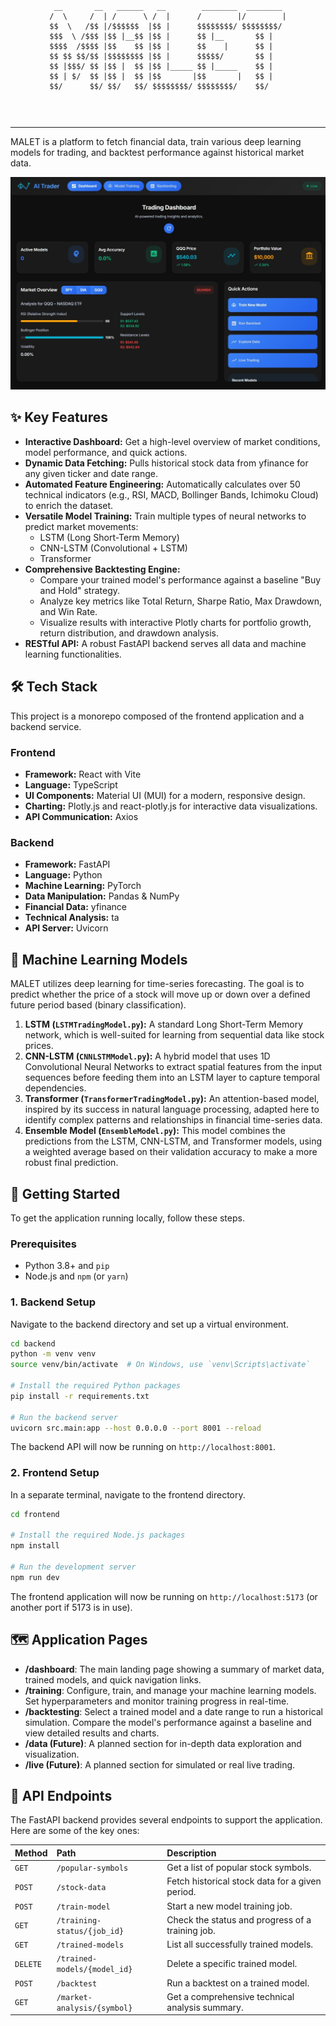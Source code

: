 <div style="text-align: center;"><pre>

```
 __       __   ______   __        ________  ________ 
/  \     /  | /      \ /  |      /        |/        |
$$  \   /$$ |/$$$$$$  |$$ |      $$$$$$$$/ $$$$$$$$/ 
$$$  \ /$$$ |$$ |__$$ |$$ |      $$ |__       $$ |   
$$$$  /$$$$ |$$    $$ |$$ |      $$    |      $$ |   
$$ $$ $$/$$ |$$$$$$$$ |$$ |      $$$$$/       $$ |   
$$ |$$$/ $$ |$$ |  $$ |$$ |_____ $$ |_____    $$ |   
$$ | $/  $$ |$$ |  $$ |$$       |$$       |   $$ |   
$$/      $$/ $$/   $$/ $$$$$$$$/ $$$$$$$$/    $$/    
```                                                

</pre></div>

---                                                     

MALET is a platform to fetch financial data, train various deep learning models for trading, and backtest performance against historical market data.


![MALET dashboard](img/dashboard.jpeg)

## ✨ Key Features

* **Interactive Dashboard:** Get a high-level overview of market conditions, model performance, and quick actions.
* **Dynamic Data Fetching:** Pulls historical stock data from yfinance for any given ticker and date range.
* **Automated Feature Engineering:** Automatically calculates over 50 technical indicators (e.g., RSI, MACD, Bollinger Bands, Ichimoku Cloud) to enrich the dataset.
* **Versatile Model Training:** Train multiple types of neural networks to predict market movements:
    * LSTM (Long Short-Term Memory)
    * CNN-LSTM (Convolutional + LSTM)
    * Transformer
* **Comprehensive Backtesting Engine:**
    * Compare your trained model's performance against a baseline "Buy and Hold" strategy.
    * Analyze key metrics like Total Return, Sharpe Ratio, Max Drawdown, and Win Rate.
    * Visualize results with interactive Plotly charts for portfolio growth, return distribution, and drawdown analysis.
* **RESTful API:** A robust FastAPI backend serves all data and machine learning functionalities.

## 🛠️ Tech Stack

This project is a monorepo composed of the frontend application and a backend service.

### Frontend

* **Framework:** React with Vite
* **Language:** TypeScript
* **UI Components:** Material UI (MUI) for a modern, responsive design.
* **Charting:** Plotly.js and react-plotly.js for interactive data visualizations.
* **API Communication:** Axios

### Backend

* **Framework:** FastAPI
* **Language:** Python
* **Machine Learning:** PyTorch
* **Data Manipulation:** Pandas & NumPy
* **Financial Data:** yfinance
* **Technical Analysis:** ta
* **API Server:** Uvicorn

## 🧠 Machine Learning Models

MALET utilizes deep learning for time-series forecasting. The goal is to predict whether the price of a stock will move up or down over a defined future period based (binary classification).

1.  **LSTM (`LSTMTradingModel.py`):** A standard Long Short-Term Memory network, which is well-suited for learning from sequential data like stock prices.
2.  **CNN-LSTM (`CNNLSTMModel.py`):** A hybrid model that uses 1D Convolutional Neural Networks to extract spatial features from the input sequences before feeding them into an LSTM layer to capture temporal dependencies.
3.  **Transformer (`TransformerTradingModel.py`):** An attention-based model, inspired by its success in natural language processing, adapted here to identify complex patterns and relationships in financial time-series data.
4.  **Ensemble Model (`EnsembleModel.py`):** This model combines the predictions from the LSTM, CNN-LSTM, and Transformer models, using a weighted average based on their validation accuracy to make a more robust final prediction.

## 🚀 Getting Started

To get the application running locally, follow these steps.

### Prerequisites

* Python 3.8+ and `pip`
* Node.js and `npm` (or `yarn`)

### 1. Backend Setup

Navigate to the backend directory and set up a virtual environment.

```bash
cd backend
python -m venv venv
source venv/bin/activate  # On Windows, use `venv\Scripts\activate`

# Install the required Python packages
pip install -r requirements.txt

# Run the backend server
uvicorn src.main:app --host 0.0.0.0 --port 8001 --reload
```

The backend API will now be running on `http://localhost:8001`.

### 2. Frontend Setup

In a separate terminal, navigate to the frontend directory.

```bash
cd frontend

# Install the required Node.js packages
npm install

# Run the development server
npm run dev
```

The frontend application will now be running on `http://localhost:5173` (or another port if 5173 is in use).

## 🗺️ Application Pages

* **/dashboard**: The main landing page showing a summary of market data, trained models, and quick navigation links.
* **/training**: Configure, train, and manage your machine learning models. Set hyperparameters and monitor training progress in real-time.
* **/backtesting**: Select a trained model and a date range to run a historical simulation. Compare the model's performance against a baseline and view detailed results and charts.
* **/data (Future)**: A planned section for in-depth data exploration and visualization.
* **/live (Future)**: A planned section for simulated or real live trading.

## 🔗 API Endpoints

The FastAPI backend provides several endpoints to support the application. Here are some of the key ones:

| Method | Path                               | Description                                     |
| :----- | :--------------------------------- | :---------------------------------------------- |
| `GET`  | `/popular-symbols`                 | Get a list of popular stock symbols.            |
| `POST` | `/stock-data`                      | Fetch historical stock data for a given period. |
| `POST` | `/train-model`                     | Start a new model training job.                 |
| `GET`  | `/training-status/{job_id}`        | Check the status and progress of a training job.|
| `GET`  | `/trained-models`                  | List all successfully trained models.           |
| `DELETE`| `/trained-models/{model_id}`      | Delete a specific trained model.                |
| `POST` | `/backtest`                        | Run a backtest on a trained model.              |
| `GET`  | `/market-analysis/{symbol}`        | Get a comprehensive technical analysis summary. |